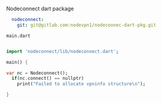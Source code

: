 Nodeconnect dart package


```yaml
  nodeconnect:
    git: git@gitlab.com:nodevpn1/nodecoonec-dart-pkg.git
```

`main.dart`

```dart

import 'nodeconnect/lib/nodeconnect.dart';

main() {

var nc = Nodeconnect();
  if(nc.connect() == nullptr)
    print("Failed to allocate vpninfo structure\n");

}



```
